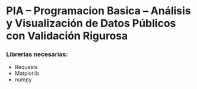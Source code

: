 # PIA – Programacion Basica – Análisis y Visualización de Datos Públicos con Validación Rigurosa

### Librerias necesarias:
* Requests
* Matplotlib
* numpy
